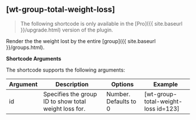 
## [wt-group-total-weight-loss]

> The following shortcode is only available in the [Pro]({{ site.baseurl }}/upgrade.html) version of the plugin.

Render the the weight lost by the entire [group]({{ site.baseurl }}/groups.html).

**Shortcode Arguments**
 
The shortcode supports the following arguments:
 
| Argument | Description | Options | Example |
|--|--|--|--|
|id	|Specifies the group ID to show total weight loss for.	|Number. Defaults to 0|	[wt-group-total-weight-loss id=123]